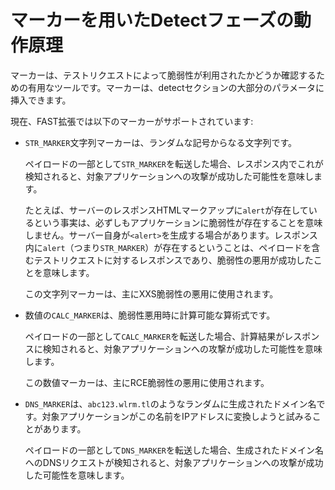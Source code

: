 # マーカーを用いたDetectフェーズの動作原理

マーカーは、テストリクエストによって脆弱性が利用されたかどうか確認するための有用なツールです。マーカーは、detectセクションの大部分のパラメータに挿入できます。

現在、FAST拡張では以下のマーカーがサポートされています:
* `STR_MARKER`文字列マーカーは、ランダムな記号からなる文字列です。 

    ペイロードの一部として`STR_MARKER`を転送した場合、レスポンス内でこれが検知されると、対象アプリケーションへの攻撃が成功した可能性を意味します。

    たとえば、サーバーのレスポンスHTMLマークアップに`alert`が存在しているという事実は、必ずしもアプリケーションに脆弱性が存在することを意味しません。サーバー自身が`<alert>`を生成する場合があります。レスポンス内に`alert`（つまり`STR_MARKER`）が存在するということは、ペイロードを含むテストリクエストに対するレスポンスであり、脆弱性の悪用が成功したことを意味します。

    この文字列マーカーは、主にXXS脆弱性の悪用に使用されます。

* 数値の`CALC_MARKER`は、脆弱性悪用時に計算可能な算術式です。 

    ペイロードの一部として`CALC_MARKER`を転送した場合、計算結果がレスポンスに検知されると、対象アプリケーションへの攻撃が成功した可能性を意味します。

    この数値マーカーは、主にRCE脆弱性の悪用に使用されます。

* `DNS_MARKER`は、`abc123.wlrm.tl`のようなランダムに生成されたドメイン名です。対象アプリケーションがこの名前をIPアドレスに変換しようと試みることがあります。

    ペイロードの一部として`DNS_MARKER`を転送した場合、生成されたドメイン名へのDNSリクエストが検知されると、対象アプリケーションへの攻撃が成功した可能性を意味します。